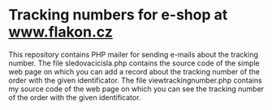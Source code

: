 # Tracking numbers for e-shop at www.flakon.cz

This repository contains PHP mailer for sending e-mails about the tracking number. The file sledovacicisla.php contains the source code of the simple web page on which you can add a record about the tracking number of the order with the given identificator. The file viewtrackingnumber.php contains my source code of the web page on which you can see the tracking number of the order with the given identificator.